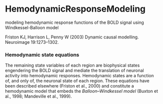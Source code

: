 # HemodynamicResponseModeling
modeling hemodynamic response functions of the BOLD signal using Windkessel-Balloon model

Friston KJ, Harrison L, Penny W (2003) Dynamic causal modelling. Neuroimage 19:1273–1302.


### Hemodynamic state equations

The remaining state variables of each region are biophysical states engendering the BOLD signal and mediate the
translation of neuronal activity into hemodynamic responses. Hemodynamic states are a function of, and only of,
the neuronal state of each region. These equations have been described elsewhere (Friston et al., 2000) and constitute a
hemodynamic model that embeds the _Balloon–Windkessel model_ (Buxton et al., 1998; Mandeville et al., 1999). 

